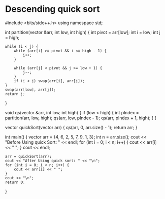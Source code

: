 # Descending quick sort

#include <bits/stdc++.h>
using namespace std;

int partition(vector<int> &arr, int low, int high) {
    int pivot = arr[low];
    int i = low;
    int j = high;

    while (i < j) {
        while (arr[i] >= pivot && i <= high - 1) {
            i++;
        }

        while (arr[j] < pivot && j >= low + 1) {
            j--;
        }
        if (i < j) swap(arr[i], arr[j]);
    }
    swap(arr[low], arr[j]);
    return j;
}

void qs(vector<int> &arr, int low, int high) {
    if (low < high) {
        int pIndex = partition(arr, low, high);
        qs(arr, low, pIndex - 1);
        qs(arr, pIndex + 1, high);
    }
}

vector<int> quickSort(vector<int> arr) {
    qs(arr, 0, arr.size() - 1);
    return arr;
}

int main()
{
    vector<int> arr = {4, 6, 2, 5, 7, 9, 1, 3};
    int n = arr.size();
    cout << "Before Using quick Sort: " << endl;
    for (int i = 0; i < n; i++)
    {
        cout << arr[i] << " ";
    }
    cout << endl;

    arr = quickSort(arr);
    cout << "After Using quick sort: " << "\n";
    for (int i = 0; i < n; i++) {
        cout << arr[i] << " ";
    }
    cout << "\n";
    return 0;
}